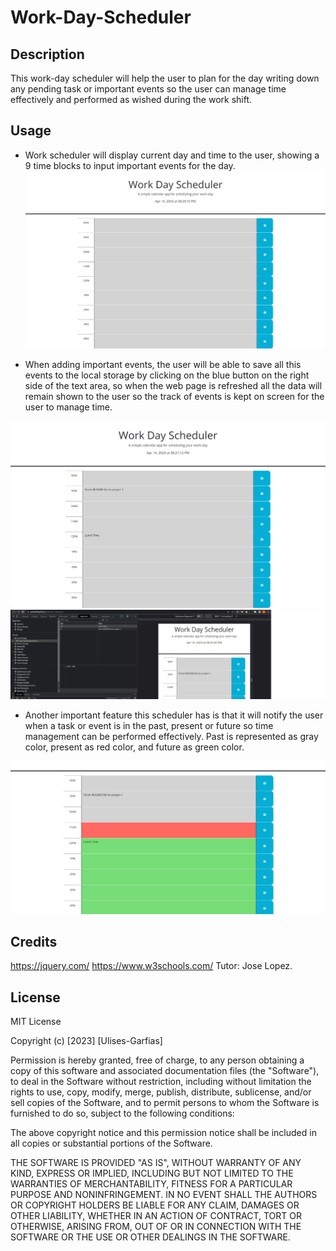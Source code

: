 # Work-Day-Scheduler
## Description
This work-day scheduler will help the user to plan for the day writing down any pending task or important events so the user can manage time effectively and performed as wished during the work shift.

## Usage
- Work scheduler will display current day and time to the user, showing a 9 time blocks to input important events for the day.
![calendar](./Assets/Images/calendar-no-content.jpg)

- When adding important events, the user will be able to save all this events to the local storage by clicking on the blue button on the right side of the text area, so when the web page is refreshed all the data will remain shown to the user so the track of events is kept on screen for the user to manage time.

![calendar content](./Assets/Images/calendar-content.jpg)
![local storage](./Assets/Images/local-storage-calendar.jpg)

- Another important feature this scheduler has is that it will notify the user when a task or event is in the past, present or future so time management can be performed effectively. Past is represented as gray color, present as red color, and future as green color.

![color](./Assets/Images/past-present-future.jpg)

## Credits

https://jquery.com/
https://www.w3schools.com/
Tutor: Jose Lopez.

## License
MIT License

Copyright (c) [2023] [Ulises-Garfias]

Permission is hereby granted, free of charge, to any person obtaining a copy
of this software and associated documentation files (the "Software"), to deal
in the Software without restriction, including without limitation the rights
to use, copy, modify, merge, publish, distribute, sublicense, and/or sell
copies of the Software, and to permit persons to whom the Software is
furnished to do so, subject to the following conditions:

The above copyright notice and this permission notice shall be included in all
copies or substantial portions of the Software.

THE SOFTWARE IS PROVIDED "AS IS", WITHOUT WARRANTY OF ANY KIND, EXPRESS OR
IMPLIED, INCLUDING BUT NOT LIMITED TO THE WARRANTIES OF MERCHANTABILITY,
FITNESS FOR A PARTICULAR PURPOSE AND NONINFRINGEMENT. IN NO EVENT SHALL THE
AUTHORS OR COPYRIGHT HOLDERS BE LIABLE FOR ANY CLAIM, DAMAGES OR OTHER
LIABILITY, WHETHER IN AN ACTION OF CONTRACT, TORT OR OTHERWISE, ARISING FROM,
OUT OF OR IN CONNECTION WITH THE SOFTWARE OR THE USE OR OTHER DEALINGS IN THE
SOFTWARE.